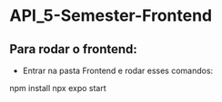 # API_5-Semester-Frontend

## Para rodar o frontend:

- Entrar na pasta Frontend e rodar esses comandos:

npm install
npx expo start

